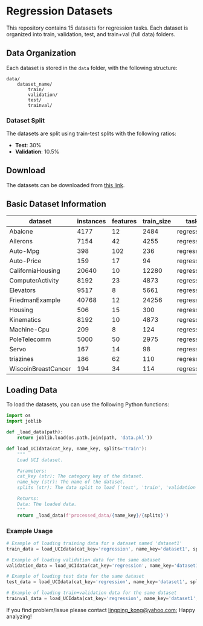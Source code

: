 
# Regression Datasets

This repository contains 15 datasets for regression tasks. Each dataset is organized into train, validation, test, and train+val (full data) folders.

## Data Organization

Each dataset is stored in the `data` folder, with the following structure:

```
data/
    dataset_name/
        train/
        validation/
        test/
        trainval/
```

### Dataset Split

The datasets are split using train-test splits with the following ratios:
- **Test**: 30%
- **Validation**: 10.5%

## Download

The datasets can be downloaded from [this link](https://www.dcc.fc.up.pt/~ltorgo/Regression/DataSets.html).

## Basic Dataset Information

| dataset             | instances | features | train_size | task       |
|---------------------|-----------|----------|------------|------------|
| Abalone             | 4177      | 12       | 2484       | regression |
| Ailerons            | 7154      | 42       | 4255       | regression |
| Auto-Mpg            | 398       | 102      | 236        | regression |
| Auto-Price          | 159       | 17       | 94         | regression |
| CaliforniaHousing   | 20640     | 10       | 12280      | regression |
| ComputerActivity    | 8192      | 23       | 4873       | regression |
| Elevators           | 9517      | 8        | 5661       | regression |
| FriedmanExample     | 40768     | 12       | 24256      | regression |
| Housing             | 506       | 15       | 300        | regression |
| Kinematics          | 8192      | 10       | 4873       | regression |
| Machine-Cpu         | 209       | 8        | 124        | regression |
| PoleTelecomm        | 5000      | 50       | 2975       | regression |
| Servo               | 167       | 14       | 98         | regression |
| triazines           | 186       | 62       | 110        | regression |
| WiscoinBreastCancer | 194       | 34       | 114        | regression |

## Loading Data

To load the datasets, you can use the following Python functions:

```python
import os
import joblib

def _load_data(path):
    return joblib.load(os.path.join(path, 'data.pkl'))

def load_UCIdata(cat_key, name_key, splits='train'):
    """
    Load UCI dataset.

    Parameters:
    cat_key (str): The category key of the dataset.
    name_key (str): The name of the dataset.
    splits (str): The data split to load ('test', 'train', 'validation', 'trainval').

    Returns:
    Data: The loaded data.
    """
    return _load_data(f'processed_data/{name_key}/{splits}')
```

### Example Usage

```python
# Example of loading training data for a dataset named 'dataset1'
train_data = load_UCIdata(cat_key='regression', name_key='dataset1', splits='train')

# Example of loading validation data for the same dataset
validation_data = load_UCIdata(cat_key='regression', name_key='dataset1', splits='validation')

# Example of loading test data for the same dataset
test_data = load_UCIdata(cat_key='regression', name_key='dataset1', splits='test')

# Example of loading train+validation data for the same dataset
trainval_data = load_UCIdata(cat_key='regression', name_key='dataset1', splits='trainval')
```

If you find problem/issue please contact lingping_kong@yahoo.com; Happy analyzing!
